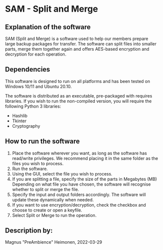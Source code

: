 <!--- State the text needed in the fields marked with [explanatory on what] if not needed remove the text. 
Feel free to use more mark down for formatting the text-->
# SAM - Split and Merge

## Explanation of the software
SAM (Split and Merge) is a software used to help our members prepare large backup packages for transfer.
The software can split files into smaller parts, merge them together again and offers AES-based encryption and decryption for each operation.

## Dependencies
This software is designed to run on all platforms and has been tested on Windows 10/11 and Ubuntu 20.10.

The software is distributed as an executable, pre-packaged with requires libraries.
If you wish to run the non-compiled version, you will require the following Python 3 libraries:

- Hashlib
- Tkinter
- Cryptography

## How to run the software
1.  Place the software wherever you want, as long as the software has read/write privileges. We recommend placing it in the same folder as the files you wish to process.
2.	Run the software.
3.	Using the GUI, select the file you wish to process.
4.	If you are splitting a file, specify the size of the parts in Megabytes (MB)
	Depending on what file you have chosen, the software will recognise whether to split or merge the file.
6.	Specify the input and output folders accordingly. The software will update these dynamically when needed.
7.	If you want to use encryption/decryption, check the checkbox and choose to create or open a keyfile.
8.	Select Split or Merge to run the operation.

## Description by:
Magnus "PreAmbience" Heimonen, 2022-03-29
